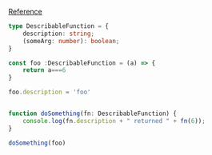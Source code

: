[Reference](https://www.typescriptlang.org/docs/handbook/2/functions.html#call-signatures)

```ts
type DescribableFunction = {
    description: string;
    (someArg: number): boolean;
}

const foo :DescribableFunction = (a) => {
    return a===6
}

foo.description = 'foo'


function doSomething(fn: DescribableFunction) {
    console.log(fn.description + " returned " + fn(6));
}

doSomething(foo)
```
